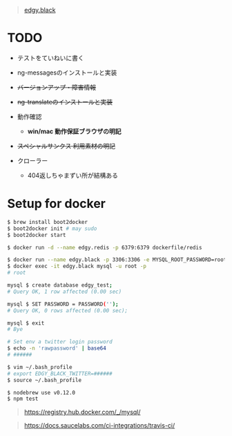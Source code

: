 > [edgy.black](http://edgy.black/)

# TODO
* テストをていねいに書く
* ng-messagesのインストールと実装
* <del>バージョンアップ・障害情報</del>
* <del>ng-translateのインストールと実装</del>

* 動作確認
  * __win/mac 動作保証ブラウザの明記__
* <del>スペシャルサンクス 利用素材の明記</del>

* クローラー
  * 404返しちゃまずい所が結構ある

# Setup for docker
```bash
$ brew install boot2docker
$ boot2docker init # may sudo
$ boot2docker start

$ docker run -d --name edgy.redis -p 6379:6379 dockerfile/redis

$ docker run --name edgy.black -p 3306:3306 -e MYSQL_ROOT_PASSWORD=root -d mysql
$ docker exec -it edgy.black mysql -u root -p
# root

mysql $ create database edgy_test;
# Query OK, 1 row affected (0.00 sec)

mysql $ SET PASSWORD = PASSWORD('');
# Query OK, 0 rows affected (0.00 sec);

mysql $ exit
# Bye

# Set env a twitter login password
$ echo -n 'rawpassword' | base64
# ######

$ vim ~/.bash_profile
# export EDGY_BLACK_TWITTER=######
$ source ~/.bash_profile

$ nodebrew use v0.12.0
$ npm test
```

> https://registry.hub.docker.com/_/mysql/

> https://docs.saucelabs.com/ci-integrations/travis-ci/
